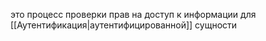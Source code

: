 это процесс проверки прав на доступ к информации для [[Аутентификация|аутентифицированной]] сущности